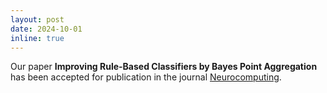 ```yaml
---
layout: post
date: 2024-10-01
inline: true
---
```


Our paper **Improving Rule-Based Classifiers by Bayes Point Aggregation** has been 
accepted for publication in the journal 
[Neurocomputing](https://www.sciencedirect.com/journal/neurocomputing).
